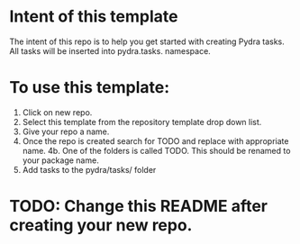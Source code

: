 # Intent of this template

The intent of this repo is to help you get started with creating Pydra tasks.
All tasks will be inserted into pydra.tasks.<yourtaskpackagename> namespace.

# To use this template:
 
1. Click on new repo.
2. Select this template from the repository template drop down list.
3. Give your repo a name.
4. Once the repo is created search for TODO and replace with appropriate name.
4b. One of the folders is called TODO. This should be renamed to your package 
   name.
5. Add tasks to the pydra/tasks/<yourpackagename> folder

# TODO: Change this README after creating your new repo.
